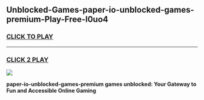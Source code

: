 
## Unblocked-Games-paper-io-unblocked-games-premium-Play-Free-l0uo4
<h3>
<a href="https://premium76.site?title=paper-io-unblocked-games-premium&ref=15A">CLICK TO PLAY</a></h3>
<hr>

<h3>
<a href="https://premium76.site?title=paper-io-unblocked-games-premium&ref=15A">CLICK 2 PLAY</a>
  
</h3>

<a href="https://premium76.site?title=paper-io-unblocked-games-premium&ref=15A"><img src="https://clearcache.store/games.png"></a>


**paper-io-unblocked-games-premium games unblocked: Your Gateway to Fun and Accessible Online Gaming**
